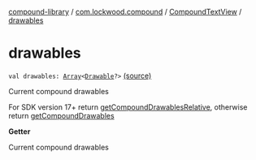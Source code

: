 [compound-library](../../index.md) / [com.lockwood.compound](../index.md) / [CompoundTextView](index.md) / [drawables](./drawables.md)

# drawables

`val drawables: `[`Array`](https://kotlinlang.org/api/latest/jvm/stdlib/kotlin/-array/index.html)`<`[`Drawable`](https://developer.android.com/reference/android/graphics/drawable/Drawable.html)`?>` [(source)](https://github.com/lndmflngs/compound-text-view/tree/master/compound-library/src/main/java/com/lockwood/compound/CompoundTextView.kt#L443)

Current compound drawables

For SDK version 17+ return [getCompoundDrawablesRelative](#),
otherwise return [getCompoundDrawables](#)

**Getter**

Current compound drawables

